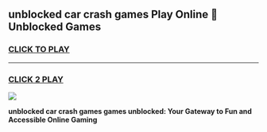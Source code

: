 
## unblocked car crash games Play Online 👋 Unblocked Games
<h3>
<a href="https://premium.freeplayer.one?title=unblocked_car_crash_games&ref=19F">CLICK TO PLAY</a></h3>
<hr>

<h3>
<a href="https://premium.freeplayer.one?title=unblocked_car_crash_games&ref=19F">CLICK 2 PLAY</a>
  
</h3>

<a href="https://premium.freeplayer.one?title=unblocked_car_crash_games&ref=19F"><img src="https://clearcache.store/games.png"></a>


**unblocked car crash games games unblocked: Your Gateway to Fun and Accessible Online Gaming**
